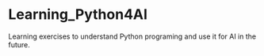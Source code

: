 # Learning_Python4AI
Learning exercises to understand Python programing and use it for AI in the future.

